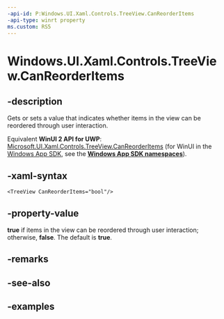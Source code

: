 ```yaml
---
-api-id: P:Windows.UI.Xaml.Controls.TreeView.CanReorderItems
-api-type: winrt property
ms.custom: RS5
---
```


<!-- Property syntax.
public bool CanReorderItems { get;  set; }
-->

# Windows.UI.Xaml.Controls.TreeView.CanReorderItems

## -description

Gets or sets a value that indicates whether items in the view can be reordered through user interaction.

Equivalent **WinUI 2 API for UWP**: [Microsoft.UI.Xaml.Controls.TreeView.CanReorderItems](/windows/winui/api/microsoft.ui.xaml.controls.treeview.canreorderitems) (for WinUI in the [Windows App SDK](/windows/apps/windows-app-sdk/), see the **[Windows App SDK namespaces](/windows/windows-app-sdk/api/winrt/)**).

## -xaml-syntax

```xaml
<TreeView CanReorderItems="bool"/>
```

## -property-value

**true** if items in the view can be reordered through user interaction; otherwise, **false**. The default is **true**.

## -remarks

## -see-also

## -examples

